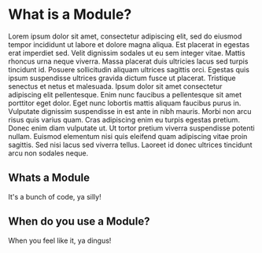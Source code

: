 # What is a Module?

Lorem ipsum dolor sit amet, consectetur adipiscing elit, sed do eiusmod tempor incididunt ut labore et dolore magna aliqua. Est placerat in egestas erat imperdiet sed. Velit dignissim sodales ut eu sem integer vitae. Mattis rhoncus urna neque viverra. Massa placerat duis ultricies lacus sed turpis tincidunt id. Posuere sollicitudin aliquam ultrices sagittis orci. Egestas quis ipsum suspendisse ultrices gravida dictum fusce ut placerat. Tristique senectus et netus et malesuada. Ipsum dolor sit amet consectetur adipiscing elit pellentesque. Enim nunc faucibus a pellentesque sit amet porttitor eget dolor. Eget nunc lobortis mattis aliquam faucibus purus in. Vulputate dignissim suspendisse in est ante in nibh mauris. Morbi non arcu risus quis varius quam. Cras adipiscing enim eu turpis egestas pretium. Donec enim diam vulputate ut. Ut tortor pretium viverra suspendisse potenti nullam. Euismod elementum nisi quis eleifend quam adipiscing vitae proin sagittis. Sed nisi lacus sed viverra tellus. Laoreet id donec ultrices tincidunt arcu non sodales neque.

## Whats a Module

It's a bunch of code, ya silly!

## When do you use a Module?

When you feel like it, ya dingus!


<!-- ##DOCS-SOURCER-START
{
  "sourcePlugin": "local-copier",
  "hash": "9bd679b4a1cae7e9cc8102b1f30a79e2"
}
##DOCS-SOURCER-END -->
